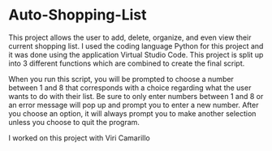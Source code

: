 # Auto-Shopping-List
This project allows the user to add, delete, organize, and even view their current shopping list. I used the coding language Python for this project and it was done using the application Virtual Studio Code. This project is split up into 3 different functions which are combined to create the final script.

When you run this script, you will be prompted to choose a number between 1 and 8 that corresponds with a choice regarding what the user wants to do with their list. Be sure to only enter numbers between 1 and 8 or an error message will pop up and prompt you to enter a new number. After you choose an option, it will always prompt you to make another selection unless you choose to quit the program.

I worked on this project with Viri Camarillo
